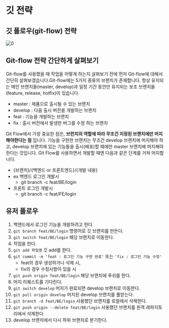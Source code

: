 

# 깃 전략

## 깃 플로우(git-flow) 전략

![0](https://user-images.githubusercontent.com/82326116/211334754-02dfd431-ae00-45ca-982c-70ddde5efe27.png)



## **Git-flow 전략 간단하게 살펴보기**

Git-flow를 사용했을 때 작업을 어떻게 하는지 살펴보기 전에 먼저 Git-flow에 대해서 간단히 살펴보겠습니다.Git-flow에는 5가지 종류의 브랜치가 존재합니다. 항상 유지되는 메인 브랜치들(master, develop)과 일정 기간 동안만 유지되는 보조 브랜치들(feature, release, hotfix)이 있습니다.

- master : 제품으로 출시될 수 있는 브랜치
- develop : 다음 출시 버전을 개발하는 브랜치
- feat : 기능을 개발하는 브랜치
- fix : 출시 버전에서 발생한 버그를 수정 하는 브랜치

Git Flow에서 가장 중요한 점은, **브런치의 역할에 따라 무조건 지정된 브랜치에만 머지해야한다는 점** 입니다. 기능을 구현한 브랜치는 무조건 develop 브랜치에 머지해야 하고, develop 브랜치에 있는 기능들을 출시(배포)할 때에만 master 브랜치에 머지해야 한다는 것입니다. Git Flow를 사용하면서 개발할 때엔 다음과 같은 단계를 거쳐 머지합니다.





- {브랜치}/{백엔드 or 프론트엔드}/{개발 내용}
- ex 백엔드 로그인 개발시
  - git branch -c feat/BE/login
- 프론트 로그인 개발시
  - git branch -c feat/FE/login



## 유저 플로우

1. 백엔드에서 로그인 기능을 개발하려고 한다.
2. `git branch feat/BE/login` 명령어로 깃 브랜치를 만든다.
3. `git switch feat/BE/login` 해당 브랜치로 이동한다.
4. 작업을 한다.
5. `git add 파일명` 깃 add를 한다.
6. `git commit -m 'feat : 로그인 기능 구현 완료'` 또는 `'fix : 로그인 기능 수정'` 
   - feat의 경우 생성하거나 삭제 시,
   - fix의 경우 수정사항이 있을 시
7. `git push origin feat/BE/login` 해당 브랜치에 푸쉬를 한다.
8. 머지 리퀘스트를 기다린다.
9. `git switch develop` 머지가 완료되면 develop 브랜치로 이동한다.
10. `git pull origin develop` 머지된 develop 브랜치를 풀받는다.
11. `git branch -d feat/BE/login` 사용했던 브랜치를 로컬에서 삭제한다.
12. `git push origin --delete feat/BE/login` 사용했던 브랜치를 원격 레파지토리에서 삭제한다.
13. develop 브랜치에서 다시 하위 브랜치로 분기한다.



 
